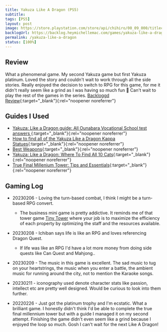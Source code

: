 ```yaml
---
title: Yakuza Like A Dragon (PS5)
subtitle:
tags: [PS5]
layout: post
image: https://store.playstation.com/store/api/chihiro/00_09_000/titlecontainer/SE/en/999/PPSA02384_00/image
backlogUrl: https://backlog.heymichellemac.com/games/yakuza-like-a-dragon-ps5/
permalink: /yakuza-like-a-dragon
status: [100%]
---
```


## Review

What a phenomenal game. My second Yakuza game but first Yakuza platinum. Loved the story and couldn't wait to work through all the side stories. Really enjoyed the decision to switch to RPG for this game, for me it didn't really seem like a grind as I was having so much fun 🙂 Can't wait to play the rest of the games in the series. [Backloggd Review](https://www.backloggd.com/u/MichelleMac/review/683273/){:target="\_blank"}{:rel="noopener noreferrer"}

## Guides I Used

- [Yakuza: Like a Dragon guide: All Ounabara Vocational School test answers
  ](https://www.polygon.com/guides/21574080/yakuza-like-a-dragon-ounabara-vocational-school-questions-answers-exam-test#1j5uzW){:target="\_blank"}{:rel="noopener noreferrer"}
- [How to find all of the Yakuza Like a Dragon Kappa Statues](https://www.gamesradar.com/yakuza-like-a-dragon-kappa-statues/){:target="\_blank"}{:rel="noopener noreferrer"}
- [Best Weapons](https://www.ign.com/wikis/yakuza-like-a-dragon/Best_Weapons){:target="\_blank"}{:rel="noopener noreferrer"}
- [Yakuza: Like a Dragon: Where To Find All 10 Cats](https://gamerant.com/yakuza-like-dragon-cat-location-guide/#restaurant-row){:target="\_blank"}{:rel="noopener noreferrer"}
- [True Final Millenium Tower: Tips and Essentials](https://www.reddit.com/r/yakuzagames/comments/jxi04t/true_final_millenium_tower_tips_and_essentials/){:target="\_blank"}{:rel="noopener noreferrer"}

## Gaming Log

- 20230206 - Loving the turn-based combat, I think I might be a turn-based RPG convert.

  - The business mini game is pretty addictive. It reminds me of that tower game [Tiny Tower](https://tinytower.fandom.com/wiki/Tiny_Tower_Wiki) where your job is to maximize the efficiency of each property by optimizing the staff and the resources available.

- 20230208 - Ichiban says life is like an RPG and loves referencing Dragon Quest.
  - If life was like an RPG I'd have a lot more money from doing side quests like Can Quest and Mahjong..
- 20230209 - The music in this game is excellent. The sad music to tug on your heartstrings, the music when you enter a battle, the ambient music for running around the city, not to mention the Karaoke songs.
- 20230211 - iconography used denote character stats like passion, intellect etc are pretty well designed. Would be curious to look into them further.
- 20220226 - Just got the platinum trophy and I'm ecstatic. What a brilliant game. I honestly didn't think I'd be able to complete the true final millennium tower but with a guide I managed it on my second attempt. Finishing the game didn't even seem like a grind because I enjoyed the loop so much. Gosh I can't wait for the next Like A Dragon!
